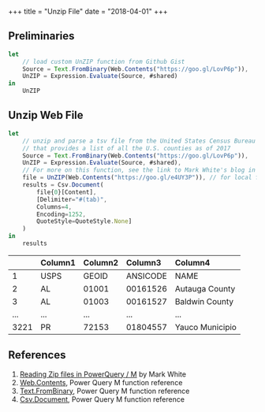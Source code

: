 +++
title = "Unzip File"
date = "2018-04-01"
+++

## Preliminaries
```javascript
let
    // load custom UnZIP function from Github Gist
    Source = Text.FromBinary(Web.Contents("https://goo.gl/LovP6p")),
    UnZIP = Expression.Evaluate(Source, #shared)
in
    UnZIP
```

## Unzip Web File
```javascript
let
    // unzip and parse a tsv file from the United States Census Bureau 
    // that provides a list of all the U.S. counties as of 2017
    Source = Text.FromBinary(Web.Contents("https://goo.gl/LovP6p")),
    UnZIP = Expression.Evaluate(Source, #shared),
    // For more on this function, see the link to Mark White's blog in the References section below
    file = UnZIP(Web.Contents("https://goo.gl/e4UY3P")), // for local files, use File.Contents instead
    results = Csv.Document(
        file{0}[Content],
        [Delimiter="#(tab)",
        Columns=4,
        Encoding=1252,
        QuoteStyle=QuoteStyle.None]
    )
in
    results
```
|     |Column1 	|Column2 |Column3   |Column4        |
|:----|:--------|:-------|:---------|:--------------|
|1	  |USPS	    |GEOID   |ANSICODE  |NAME           |
|2	  |AL       |01001	 |00161526	|Autauga County |
|3	  |AL       |01003	 |00161527	|Baldwin County |
|...  |... 	    |...     |...       |...            |
|3221	|PR       |72153 	 |01804557	|Yauco Municipio|


## References
1. [Reading Zip files in PowerQuery / M](http://sql10.blogspot.sg/2016/06/reading-zip-files-in-powerquery-m.html) by Mark White
2. [Web.Contents](https://msdn.microsoft.com/en-us/library/mt260892.aspx), Power Query M function reference
3. [Text.FromBinary](https://msdn.microsoft.com/en-us/library/mt253365.aspx), Power Query M function reference
4. [Csv.Document](https://msdn.microsoft.com/en-us/library/mt260840.aspx), Power Query M function reference